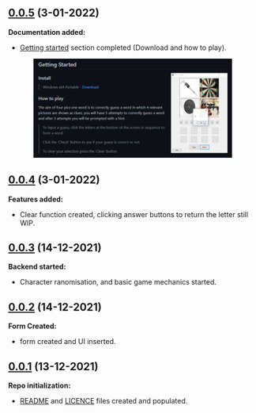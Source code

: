 ## [0.0.5](https://github.com/OscarWright/HSCSDD-T2-4P1W) (3-01-2022)

**Documentation added:**

- [Getting started](https://github.com/OscarWright/HSCSDD-T2-4P1W/blob/main/README.md#getting-started) section completed (Download and how to play).
<div align="center">
  <img src="https://github.com/OscarWright/HSCSDD-T2-4P1W/blob/main/DOCS/GSDOC.png" height=200>
</div>

## [0.0.4](https://github.com/OscarWright/HSCSDD-T2-4P1W) (3-01-2022)

**Features added:**

- Clear function created, clicking answer buttons to return the letter still WIP.

## [0.0.3](https://github.com/OscarWright/HSCSDD-T2-4P1W) (14-12-2021)

**Backend started:**

- Character ranomisation, and basic game mechanics started.

## [0.0.2](https://github.com/OscarWright/HSCSDD-T2-4P1W) (14-12-2021)

**Form Created:**

- form created and UI inserted.

## [0.0.1](https://github.com/OscarWright/HSCSDD-T2-4P1W) (13-12-2021)

**Repo initialization:**

- [README](https://github.com/OscarWright/HSCSDD-T2-4P1W/blob/main/README.md) and [LICENCE](https://github.com/OscarWright/HSCSDD-T2-4P1W/blob/main/LICENSE) files created and populated.

